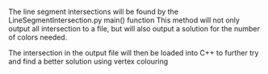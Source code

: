 The line segment intersections will be found by the LineSegmentIntersection.py main() function
This method will not only output all intersection to a file, but will also output a solution for the number of colors needed.

The intersection in the output file will then be loaded into C++ to further try and find a better solution using vertex colouring
